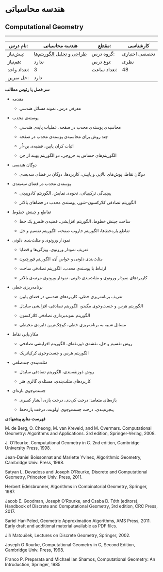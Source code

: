 # هندسه محاسباتی
## Computational Geometry
_______________________________________________________________________________
| نام درس:    | هندسه محاسباتی                                                                 | مقطع:       | کارشناسی      |
| ----------- | ------------------------------------------------------------------------------ | ----------- | ------------- |
| پیش‌نیاز:   | [طراحی و تحلیل الگوریتم‌ها](../mandatory/Design-and-Analysis-of-Algorithms.md) | گروه درس:   | تخصصی اختیاری |
| هم‌نیاز:    | ندارد                                                                          | نوع درس:    | نظری          |
| تعداد واحد: | 3                                                                              | تعداد ساعت: | 48            |
| حل تمرین:   |  دارد                                                                          |             |               |

**سر فصل یا رئوس مطالب**

- مقدمه 

  - معرفی درس، نمونه مسائل هندسی

- پوسته‌ی محدب 

  - محاسبه‌ی پوسته‌ی محدب در صفحه، عملیات پایه‌ی هندسی

  - چند روش برای محاسبه‌ی پوسته‌ی محدب در صفحه

  - اثبات کران پایین، قضیه‌ی بن-اُر

  - الگوریتم‌های حساس به خروجی، دو الگوریتم بهینه از چن

- دوگان هندسی 

  - دوگان نقاط، پوش‌های بالایی و پایینی، کاربردها، دوگان در فضای سه‌بعدی

- پوسته‌ی محدب در فضای سه‌بعدی 

  - پیچیدگی ترکیبیاتی، نحوه‌ی نمایش، الگوریتم کادوپیچی

  - الگوریتم تصادفی کلارکسون-شور، پوسته‌ی محدب در فضاهای بالاتر

- تقاطع و چینش خطوط 

  - ساخت چینش خطوط، الگوریتم افزایشی، قضیه‌ی قلمرو یک خط

  - تقاطع پاره‌خط‌ها، الگوریتم جاروب صفحه، الگوریتم تقسیم و حل

- نمودار ورونوی و مثلث‌بندی دلونی 

  - تعریف نمودار ورونوی، ویژگی‌ها و قضایا

  - مثلث‌بندی دلونی و خواص آن، الگوریتم فورچیون

  - ارتباط با پوسته‌ی محدب، الگوریتم تصادفی ساخت

  - کاربردهای نمودار ورونوی و مثلث‌بندی دلونی، نمودار ورونوی مرتبه‌ی بالاتر

- برنامه‌ریزی خطی 

  - تعریف برنامه‌ریزی خطی، کاربردهای هندسی در فضای پایین

  - الگوریتم هرس و جست‌وجوی مگیدو، الگوریتم تصادفی-افزایشی سایدل

  - الگوریتم نمونه‌برداری تصادفی کلارکسون

  - مسائل شبیه به برنامه‌ریزی خطی، کوچک‌ترین دایره‌ی محیطی

- مکان‌یابی نقاط 

  - روش تقسیم و حل، نقشه‌ی ذوزنقه‌ای، الگوریتم افزایشی تصادفی

  - الگوریتم هرس و جست‌وجوی کرکپاتریک

- مثلث‌بندی چندضلعی 

  - روش ذوزنقه‌بندی، الگوریتم تصادفی سایدل

  - کاربردهای مثلث‌بندی، مسئله‌ی گالری هنر

- جست‌وجوی بازه‌ای 

  - بازه‌های متعامد: درخت کی‌دی، درخت بازه، آبشار کسری

  - پنجره‌بندی، درخت جست‌وجوی اولویت، درخت پاره‌خط

**فهرست منابع پیشنهادی**

M. de Berg, O. Cheong, M. van Kreveld, and M. Overmars. Computational Geometry: Algorithms and Applications. 3rd edition, Springer-Verlag, 2008.

J. O'Rourke. Computational Geometry in C. 2nd edition, Cambridge University Press, 1998.

Jean-Daniel Boissonnat and Mariette Yvinec, Algorithmic Geometry, Cambridge Univ. Press, 1998. 

Satyan L. Devadoss and Joseph O'Rourke, Discrete and Computational Geometry, Princeton Univ. Press, 2011.

Herbert Edelsbrunner, Algorithms in Combinatorial Geometry, Springer, 1987. 

Jacob E. Goodman, Joseph O'Rourke, and Csaba D. Tóth (editors), Handbook of Discrete and Computational Geometry, 3rd edition, CRC Press, 2017.

Sariel Har-Peled, Geometric Approximation Algorithms, AMS Press, 2011. Early draft and additional material available as PDF files.

Jiří Matoušek, Lectures on Discrete Geometry, Springer, 2002.

Joseph O'Rourke, Computational Geometry in C, Second Edition, Cambridge Univ. Press, 1998.

Franco P. Preparata and Michael Ian Shamos, Computational Geometry: An Introduction, Springer, 1985
